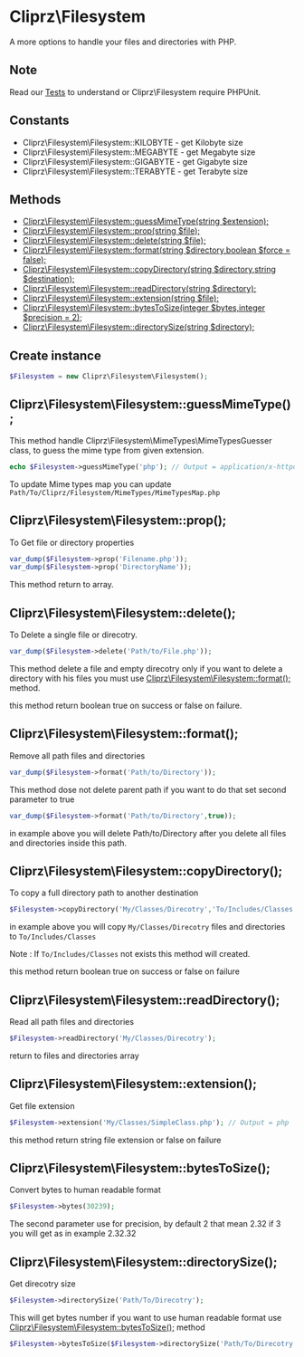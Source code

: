 Cliprz\Filesystem
=================
A more options to handle your files and directories with PHP.

Note
----
Read our [Tests](https://github.com/Cliprz/Filesystem/tree/master/Tests) to understand or Cliprz\Filesystem require PHPUnit.

Constants
---------
* Cliprz\Filesystem\Filesystem::KILOBYTE - get Kilobyte size
* Cliprz\Filesystem\Filesystem::MEGABYTE - get Megabyte size
* Cliprz\Filesystem\Filesystem::GIGABYTE - get Gigabyte size
* Cliprz\Filesystem\Filesystem::TERABYTE - get Terabyte size

Methods
-------
* [Cliprz\Filesystem\Filesystem::guessMimeType(string $extension);](#guessMimeType)
* [Cliprz\Filesystem\Filesystem::prop(string $file);](#prop)
* [Cliprz\Filesystem\Filesystem::delete(string $file);](#delete)
* [Cliprz\Filesystem\Filesystem::format(string $directory,boolean $force = false);](#format)
* [Cliprz\Filesystem\Filesystem::copyDirectory(string $directory,string $destination);](#copyDirectory)
* [Cliprz\Filesystem\Filesystem::readDirectory(string $directory);](#readDirectory)
* [Cliprz\Filesystem\Filesystem::extension(string $file);](#extension)
* [Cliprz\Filesystem\Filesystem::bytesToSize(integer $bytes,integer $precision = 2);](#bytesToSize)
* [Cliprz\Filesystem\Filesystem::directorySize(string $directory);](#directorySize)

Create instance
---------------
```php
$Filesystem = new Cliprz\Filesystem\Filesystem();
```

<a name="guessMimeType"></a> Cliprz\Filesystem\Filesystem::guessMimeType();
---------------------------------------------------------------------------
This method handle Cliprz\Filesystem\MimeTypes\MimeTypesGuesser class, to guess the mime type from given extension.

``` php
echo $Filesystem->guessMimeType('php'); // Output = application/x-httpd-php
```

To update Mime types map you can update ```Path/To/Cliprz/Filesystem/MimeTypes/MimeTypesMap.php```

<a name="prop"></a> Cliprz\Filesystem\Filesystem::prop();
---------------------------------------------------------
To Get file or directory properties

``` php
var_dump($Filesystem->prop('Filename.php'));
var_dump($Filesystem->prop('DirectoryName'));
```

This method return to array.

<a name="delete"></a> Cliprz\Filesystem\Filesystem::delete();
-------------------------------------------------------------
To Delete a single file or direcotry.

``` php
var_dump($Filesystem->delete('Path/to/File.php'));
```

This method delete a file and empty direcotry only if you want to delete a directory with his files
you must use [Cliprz\Filesystem\Filesystem::format();](#format) method.

this method return boolean true on success or false on failure.

<a name="format"></a> Cliprz\Filesystem\Filesystem::format();
-------------------------------------------------------------
Remove all path files and directories

``` php
var_dump($Filesystem->format('Path/to/Directory'));
```

This method dose not delete parent path if you want to do that set second parameter to true

``` php
var_dump($Filesystem->format('Path/to/Directory',true));
```

in example above you will delete Path/to/Directory after you delete all files and directories inside this path.

<a name="copyDirectory"></a> Cliprz\Filesystem\Filesystem::copyDirectory();
-------------------------------------------------------------
To copy a full directory path to another destination

``` php
$Filesystem->copyDirectory('My/Classes/Direcotry','To/Includes/Classes');
```
in example above you will copy ``` My/Classes/Direcotry ``` files and directories to ``` To/Includes/Classes ```

Note : If ``` To/Includes/Classes ``` not exists this method will created.

this method return boolean true on success or false on failure

<a name="readDirectory"></a> Cliprz\Filesystem\Filesystem::readDirectory();
-------------------------------------------------------------
Read all path files and directories

``` php
$Filesystem->readDirectory('My/Classes/Direcotry');
```
return to files and directories array

<a name="extension"></a> Cliprz\Filesystem\Filesystem::extension();
-------------------------------------------------------------
Get file extension

``` php
$Filesystem->extension('My/Classes/SimpleClass.php'); // Output = php
```

this method return string file extension or false on failure

<a name="bytesToSize"></a> Cliprz\Filesystem\Filesystem::bytesToSize();
-------------------------------------------------------------
Convert bytes to human readable format

``` php
$Filesystem->bytes(30239);
```

The second parameter use for precision, by default 2 that mean 2.32 if 3 you will get as in example 2.32.32

<a name="directorySize"></a> Cliprz\Filesystem\Filesystem::directorySize();
-------------------------------------------------------------
Get direcotry size

``` php
$Filesystem->directorySize('Path/To/Direcotry');
```

This will get bytes number if you want to use human readable format use [Cliprz\Filesystem\Filesystem::bytesToSize();](#bytesToSize) method

``` php
$Filesystem->bytesToSize($Filesystem->directorySize('Path/To/Direcotry'));
```
